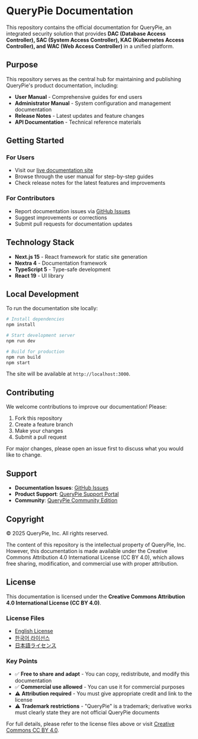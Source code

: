 # QueryPie Documentation

This repository contains the official documentation for QueryPie, an integrated security solution that provides **DAC (Database Access Controller), SAC (System Access Controller), KAC (Kubernetes Access Controller), and WAC (Web Access Controller)** in a unified platform.

## Purpose

This repository serves as the central hub for maintaining and publishing QueryPie's product documentation, including:

- **User Manual** - Comprehensive guides for end users
- **Administrator Manual** - System configuration and management documentation
- **Release Notes** - Latest updates and feature changes
- **API Documentation** - Technical reference materials

## Getting Started

### For Users
- Visit our [live documentation site](https://docs.querypie.io)
- Browse through the user manual for step-by-step guides
- Check release notes for the latest features and improvements

### For Contributors
- Report documentation issues via [GitHub Issues](https://github.com/querypie/querypie-docs/issues)
- Suggest improvements or corrections
- Submit pull requests for documentation updates

## Technology Stack

- **Next.js 15** - React framework for static site generation
- **Nextra 4** - Documentation framework
- **TypeScript 5** - Type-safe development
- **React 19** - UI library

## Local Development

To run the documentation site locally:

```bash
# Install dependencies
npm install

# Start development server
npm run dev

# Build for production
npm run build
npm start
```

The site will be available at `http://localhost:3000`.

## Contributing

We welcome contributions to improve our documentation! Please:

1. Fork this repository
2. Create a feature branch
3. Make your changes
4. Submit a pull request

For major changes, please open an issue first to discuss what you would like to change.

## Support

- **Documentation Issues**: [GitHub Issues](https://github.com/querypie/querypie-docs/issues)
- **Product Support**: [QueryPie Support Portal](https://help.support.querypie.com)
- **Community**: [QueryPie Community Edition](https://www.querypie.com/en/resources/learn/documentation/querypie-install-guide)

## Copyright

&copy; 2025 QueryPie, Inc. All rights reserved.

The content of this repository is the intellectual property of QueryPie, Inc. 
However, this documentation is made available under the Creative Commons Attribution 4.0 International License (CC BY 4.0), 
which allows free sharing, modification, and commercial use with proper attribution.

## License

This documentation is licensed under the **Creative Commons Attribution 4.0 International License (CC BY 4.0)**.

### License Files
- [English License](LICENSE.md)
- [한국어 라이선스](LICENSE.ko.md)
- [日本語ライセンス](LICENSE.ja.md)

### Key Points
- ✅ **Free to share and adapt** - You can copy, redistribute, and modify this documentation
- ✅ **Commercial use allowed** - You can use it for commercial purposes
- ⚠️ **Attribution required** - You must give appropriate credit and link to the license
- ⚠️ **Trademark restrictions** - "QueryPie" is a trademark; derivative works must clearly state they are not official QueryPie documents

For full details, please refer to the license files above or visit [Creative Commons CC BY 4.0](https://creativecommons.org/licenses/by/4.0/).
